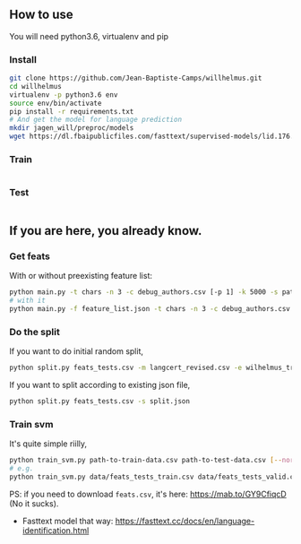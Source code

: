 ## How to use

You will need python3.6, virtualenv and pip

### Install

```bash
git clone https://github.com/Jean-Baptiste-Camps/willhelmus.git
cd willhelmus
virtualenv -p python3.6 env
source env/bin/activate
pip install -r requirements.txt
# And get the model for language prediction
mkdir jagen_will/preproc/models
wget https://dl.fbaipublicfiles.com/fasttext/supervised-models/lid.176.bin -P ./jagen_will/preproc/models/
```

### Train

```bash

```

### Test

```bash

```


## If you are here, you already know.

### Get feats

With or without preexisting feature list:

```bash
python main.py -t chars -n 3 -c debug_authors.csv [-p 1] -k 5000 -s path/to/docs/*
# with it
python main.py -f feature_list.json -t chars -n 3 -c debug_authors.csv -k 5000 -s meertens-song-collection-DH2019/train/*
```


### Do the split

If you want to do initial random split,
```bash
python split.py feats_tests.csv -m langcert_revised.csv -e wilhelmus_train.csv
```

If you want to split according to existing json file,
```bash
python split.py feats_tests.csv -s split.json
```

### Train svm

It's quite simple riilly,
```bash
python train_svm.py path-to-train-data.csv path-to-test-data.csv [--norms] [--dim_reduc None, 'pca', 'som'] [--kernel, 'LinearSVC', 'linear', 'polynomial', 'rbf', 'sigmoid'] [--final]
# e.g.
python train_svm.py data/feats_tests_train.csv data/feats_tests_valid.csv --norms --dim_reduc som
```

PS: if you need to download `feats.csv`, it's here: https://mab.to/GY9CfiqcD (No it sucks).

- Fasttext model that way: https://fasttext.cc/docs/en/language-identification.html

